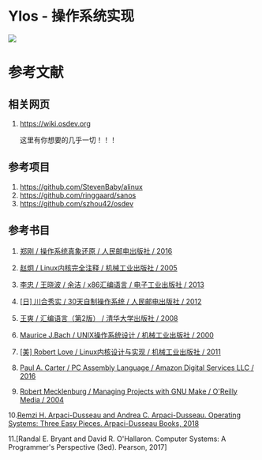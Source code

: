 # Ylos - 操作系统实现

![](./docs/images/sheell.png)

# 参考文献

## 相关网页

1. <https://wiki.osdev.org>

    这里有你想要的几乎一切！！！

## 参考项目

1. <https://github.com/StevenBaby/alinux>
2. <https://github.com/ringgaard/sanos>
3. <https://github.com/szhou42/osdev>

## 参考书目

1. [郑刚 / 操作系统真象还原 / 人民邮电出版社 / 2016](https://book.douban.com/subject/26745156/)

2. [赵炯 / Linux内核完全注释 / 机械工业出版社 / 2005](https://book.douban.com/subject/1231236/)

3. [李忠 / 王晓波 / 余洁 / x86汇编语言 / 电子工业出版社 / 2013](https://book.douban.com/subject/20492528/)

4. [[日] 川合秀实 / 30天自制操作系统 / 人民邮电出版社 / 2012](https://book.douban.com/subject/11530329/)

5. [王爽 / 汇编语言（第2版） / 清华大学出版社 / 2008](https://book.douban.com/subject/3037562/)

6.  [Maurice J.Bach / UNIX操作系统设计 / 机械工业出版社 / 2000](https://book.douban.com/subject/1035710/)

7. [[美] Robert Love / Linux内核设计与实现 / 机械工业出版社 / 2011](https://book.douban.com/subject/6097773/)

8. [Paul A. Carter / PC Assembly Language / Amazon Digital Services LLC / 2016](https://book.douban.com/subject/26892163/)

9. [Robert Mecklenburg / Managing Projects with GNU Make / O'Reilly Media / 2004](https://book.douban.com/subject/1850994/)

 10.[Remzi H. Arpaci-Dusseau and Andrea C. Arpaci-Dusseau. Operating Systems: Three Easy Pieces. Arpaci-Dusseau Books, 2018](https://book.douban.com/subject/19973015/)

 11.[Randal E. Bryant and David R. O'Hallaron. Computer Systems: A Programmer's Perspective (3ed). Pearson, 2017]

